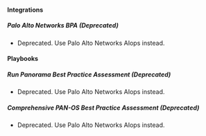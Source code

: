 
#### Integrations

##### Palo Alto Networks BPA (Deprecated)

- Deprecated. Use Palo Alto Networks AIops instead.

#### Playbooks

##### Run Panorama Best Practice Assessment (Deprecated)

- Deprecated. Use Palo Alto Networks AIops instead.

##### Comprehensive PAN-OS Best Practice Assessment (Deprecated)

- Deprecated. Use Palo Alto Networks AIops instead.

